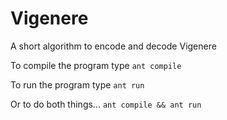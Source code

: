 # Vigenere
A short algorithm to encode and decode Vigenere

To compile the program type 
`ant compile`

To run the program type
`ant run`

Or to do both things...
`ant compile && ant run`

